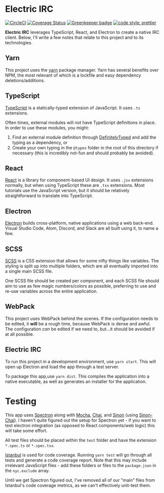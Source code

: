 # Electric IRC
[![CircleCI](https://circleci.com/gh/aszecsei/electric-irc.svg?style=svg)](https://circleci.com/gh/aszecsei/electric-irc)
[![Coverage Status](https://coveralls.io/repos/github/aszecsei/electric-irc/badge.svg?branch=develop)](https://coveralls.io/github/aszecsei/electric-irc?branch=develop)
[![Greenkeeper badge](https://badges.greenkeeper.io/aszecsei/electric-irc.svg)](https://greenkeeper.io/)
[![code style: prettier](https://img.shields.io/badge/code_style-prettier-ff69b4.svg?style=flat-square)](https://github.com/prettier/prettier)

**Electric IRC** leverages TypeScript, React, and Electron to create a native IRC client. Below, I'll write a few notes that relate to this project and to its technologies.

## Yarn
This project uses the [yarn](https://yarnpkg.com/en/) package manager. Yarn has several benefits over NPM, the most relevant of which is a lockfile and easy dependency deletions/additions.

## TypeScript
[TypeScript](https://www.typescriptlang.org) is a statically-typed extension of JavaScript. It uses `.ts` extensions.

Often times, external modules will not have TypeScript definitions in place. In order to use these modules, you might:
1. Find an external module definition through [DefinitelyTyped](http://definitelytyped.org) and add the typing as a dependency, or
2. Create your own typing in the `@types` folder in the root of this directory if necessary (this is incredibly not-fun and should probably be avoided).

## React
[React](https://reactjs.org) is a library for component-based UI design. It uses `.jsx` extensions normally, but when using TypeScript these are `.tsx` extensions. Most tutorials use the JavaScript version, but it should be relatively straightforward to translate into TypeScript.

## Electron
[Electron](https://electronjs.org) builds cross-platform, native applications using a web back-end. Visual Studio Code, Atom, Discord, and Slack are all built using it, to name a few.

## SCSS
[SCSS](http://sass-lang.com) is a CSS extension that allows for some nifty things like variables. The styling is split up into multiple folders, which are all eventually imported into a single main SCSS file.

One SCSS file should be created per component, and each SCSS file should aim to use as few magic numbers/colors as possible, preferring to use and re-use variables across the entire application.

## WebPack
This project uses WebPack behind the scenes. If the configuration needs to be edited, it **will** be a rough time, because WebPack is dense and awful. The configuration *can* be edited if we need to, but...it should be avoided if at all possible.

## Electric IRC
To run this project in a development environment, use `yarn start`. This will open up Electron and load the app through a test server.

To package this app,use `yarn dist`. This compiles the application into a native executable, as well as generates an installer for the application.

# Testing
This app uses [Spectron](https://electronjs.org/spectron) along with [Mocha](https://mochajs.org), [Chai](http://chaijs.com), and [Sinon](sinonjs.org/) (using [Sinon-Chai](https://github.com/domenic/sinon-chai)). I haven't quite figured out the setup for Spectron yet - if you want to test electron integration (as opposed to React components/web logic) this will take some effort.

All test files should be placed within the `test` folder and have the extension `*.spec.ts` or `*.spec.tsx`.

[Istanbul](https://istanbul.js.org) is used for code coverage. Running `yarn test` will go through all tests and generate a code coverage report. Note that this may include irrelevant JavaScript files - add these folders or files to the `package.json` in the `nyc.exclude` array.

Until we get Spectron figured out, I've removed all of our "main" files from Istanbul's code coverage metrics, as we can't effectively unit-test them.
